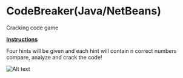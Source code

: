 # CodeBreaker(Java/NetBeans)
Cracking code game

<u><b>Instructions</b></u>

Four hints will be given and each hint will contain n correct numbers compare, analyze and crack the code! 

![Alt text](https://github.com/efd1006/CodeBreaker/blob/master/Screenshot.JPG?raw=true)
